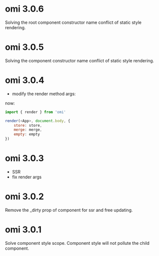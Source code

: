# omi 3.0.6

Solving the root component constructor name conflict of static style rendering.

# omi 3.0.5

Solving the component constructor name conflict of static style rendering.

# omi 3.0.4

* modify the render method args:

now:

``` js
import { render } from 'omi'

render(<App>, document.body, {
    store: store,
    merge: merge,
    empty: empty
})

```

# omi 3.0.3

* SSR
* fix render args

# omi 3.0.2

Remove the _dirty prop of component for ssr and free updating.


# omi 3.0.1

Solve component style scope. Component style will not pollute the child component.

